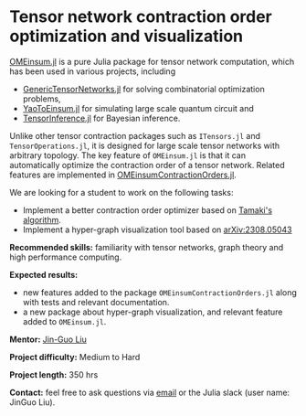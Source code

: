 # Tensor network contraction order optimization and visualization

[OMEinsum.jl](https://github.com/under-Peter/OMEinsum.jl) is a pure Julia package for tensor network computation,
 which has been used in various projects, including
 * [GenericTensorNetworks.jl](https://github.com/QuEraComputing/GenericTensorNetworks.jl) for solving combinatorial optimization problems,
 * [YaoToEinsum.jl]() for simulating large scale quantum circuit and
 * [TensorInference.jl](https://github.com/TensorBFS/TensorInference.jl) for Bayesian inference.

Unlike other tensor contraction packages such as `ITensors.jl` and `TensorOperations.jl`, it is designed for large scale tensor networks with arbitrary topology. The key feature of `OMEinsum.jl` is that it can automatically optimize the contraction order of a tensor network. Related features are implemented in [OMEinsumContractionOrders.jl](https://github.com/TensorBFS/OMEinsumContractionOrders.jl).

We are looking for a student to work on the following tasks:
- Implement a better contraction order optimizer based on [Tamaki's algorithm](https://arxiv.org/abs/2202.07793).
- Implement a hyper-graph visualization tool based on [arXiv:2308.05043](https://arxiv.org/abs/2308.05043)

**Recommended skills:** familiarity with tensor networks, graph theory and high performance computing.

**Expected results:**
- new features added to the package `OMEinsumContractionOrders.jl` along with tests and relevant documentation.
- a new package about hyper-graph visualization, and relevant feature added to `OMEinsum.jl`.

**Mentor:** [Jin-Guo Liu](https://github.com/giggleliu)

**Project difficulty:** Medium to Hard

**Project length:** 350 hrs

**Contact:** feel free to ask questions via [email](cacate0129@gmail.com) or the Julia slack (user name: JinGuo Liu).
